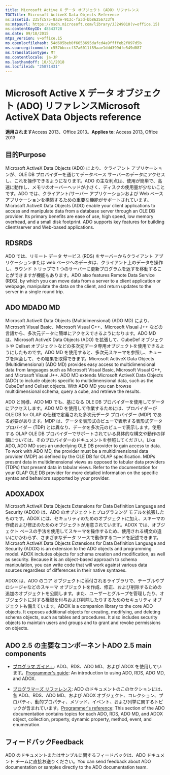 ```yaml
---
title: Microsoft Active X データ オブジェクト (ADO) リファレンス
TOCTitle: Microsoft ActiveX Data Objects Reference
ms:assetid: 235fc575-8a2e-913c-fa3d-bb86256733f9
ms:mtpsurl: https://msdn.microsoft.com/library/JJ249010(v=office.15)
ms:contentKeyID: 48543728
ms.date: 09/18/2015
mtps_version: v=office.15
ms.openlocfilehash: 54d605beb0f6653695dafcd4a9ffffeb2f097d5b
ms.sourcegitcommit: c557bbcccf37a6011f89aae1ddd399dfe549d087
ms.translationtype: MT
ms.contentlocale: ja-JP
ms.lasthandoff: 10/31/2018
ms.locfileid: "25871431"
---
```

# <a name="microsoft-activex-data-objects-reference"></a><span data-ttu-id="cc884-102">Microsoft Active X データ オブジェクト (ADO) リファレンス</span><span class="sxs-lookup"><span data-stu-id="cc884-102">Microsoft ActiveX Data Objects reference</span></span>

<span data-ttu-id="cc884-103">**適用されます**Access 2013、Office 2013。</span><span class="sxs-lookup"><span data-stu-id="cc884-103">**Applies to**: Access 2013, Office 2013</span></span>

## <a name="purpose"></a><span data-ttu-id="cc884-104">目的</span><span class="sxs-lookup"><span data-stu-id="cc884-104">Purpose</span></span>

<span data-ttu-id="cc884-p101">Microsoft ActiveX Data Objects (ADO) により、クライアント アプリケーションが、OLE DB プロバイダーを通じてデータベース サーバーのデータにアクセスし、これを操作できるようになります。ADO の主な利点は、使用が簡単で、高速に動作し、メモリのオーバーヘッドが小さく、ディスクの使用量が少ないことです。ADO では、クライアント/サーバー アプリケーションおよび Web ベース アプリケーションを構築するための重要な機能がサポートされています。</span><span class="sxs-lookup"><span data-stu-id="cc884-p101">Microsoft ActiveX Data Objects (ADO) enable your client applications to access and manipulate data from a database server through an OLE DB provider. Its primary benefits are ease of use, high speed, low memory overhead, and a small disk footprint. ADO supports key features for building client/server and Web-based applications.</span></span>

## <a name="rds"></a><span data-ttu-id="cc884-108">RDS</span><span class="sxs-lookup"><span data-stu-id="cc884-108">RDS</span></span>

<span data-ttu-id="cc884-109">ADO では、リモート データ サービス (RDS) をサーバーからクライアント アプリケーションまたは web ページへのデータは、クライアント上のデータを操作し、ラウンド トリップで 1 つのサーバーに更新プログラムを返すを移動することができますが機能もあります。</span><span class="sxs-lookup"><span data-stu-id="cc884-109">ADO also features Remote Data Service (RDS), by which you can move data from a server to a client application or webpage, manipulate the data on the client, and return updates to the server in a single round trip.</span></span>

## <a name="ado-md"></a><span data-ttu-id="cc884-110">ADO MD</span><span class="sxs-lookup"><span data-stu-id="cc884-110">ADO MD</span></span>

<span data-ttu-id="cc884-p102">Microsoft ActiveX Data Objects (Multidimensional) (ADO MD) により、Microsoft Visual Basic、Microsoft Visual C++、Microsoft Visual J++ などの言語から、多次元データに簡単にアクセスできるようになります。ADO MD は、Microsoft ActiveX Data Objects (ADO) を拡張して、CubeDef オブジェクトや Cellset オブジェクトなどの多次元データ専用オブジェクトを使用できるようにしたものです。ADO MD を使用すると、多次元スキーマを参照し、キューブを照会して、その結果を取得できます。</span><span class="sxs-lookup"><span data-stu-id="cc884-p102">Microsoft ActiveX Data Objects (Multidimensional) (ADO MD) provides easy access to multidimensional data from languages such as Microsoft Visual Basic, Microsoft Visual C++, and Microsoft Visual J++. ADO MD extends Microsoft ActiveX Data Objects (ADO) to include objects specific to multidimensional data, such as the CubeDef and Cellset objects. With ADO MD you can browse multidimensional schema, query a cube, and retrieve the results.</span></span>

<span data-ttu-id="cc884-p103">ADO と同様、ADO MD でも、基になる OLE DB プロバイダーを使用してデータにアクセスします。ADO MD を使用して作業するためには、プロバイダーが OLE DB for OLAP の仕様で定義された多次元データ プロバイダー (MDP) である必要があります。MDP は、データを表形式のビューで表示する表形式データ プロバイダー (TDP) とは異なり、データを多次元のビューで表示します。使用する OLAP OLE DB プロバイダーでサポートされている具体的な構文や動作の詳細については、そのプロバイダーのドキュメントを参照してください。</span><span class="sxs-lookup"><span data-stu-id="cc884-p103">Like ADO, ADO MD uses an underlying OLE DB provider to gain access to data. To work with ADO MD, the provider must be a multidimensional data provider (MDP) as defined by the OLE DB for OLAP specification. MDPs present data in multidimensional views as opposed to tabular data providers (TDPs) that present data in tabular views. Refer to the documentation for your OLAP OLE DB provider for more detailed information on the specific syntax and behaviors supported by your provider.</span></span>

## <a name="adox"></a><span data-ttu-id="cc884-118">ADOX</span><span class="sxs-lookup"><span data-stu-id="cc884-118">ADOX</span></span>

<span data-ttu-id="cc884-p104">Microsoft ActiveX Data Objects Extensions for Data Definition Language and Security (ADOX) は、ADO のオブジェクトとプログラミング モデルを拡張したものです。ADOX には、セキュリティのためのオブジェクトに加え、スキーマの作成および修正のためのオブジェクトが用意されています。ADOX では、オブジェクト ベースの手法を使用してスキーマを操作するため、使用される構文の違いにかかわらず、さまざまなデータ ソースで動作するコードを記述できます。</span><span class="sxs-lookup"><span data-stu-id="cc884-p104">Microsoft ActiveX Data Objects Extensions for Data Definition Language and Security (ADOX) is an extension to the ADO objects and programming model. ADOX includes objects for schema creation and modification, as well as security. Because it is an object-based approach to schema manipulation, you can write code that will work against various data sources regardless of differences in their native syntaxes.</span></span>

<span data-ttu-id="cc884-p105">ADOX は、ADO のコア オブジェクトに添付されるライブラリで、テーブルやプロシージャなどのスキーマ オブジェクトを作成、修正、および削除するための追加のオブジェクトを公開します。また、ユーザーとグループを管理したり、オブジェクトに対する権限を付与および削除したりするためのセキュリティ オブジェクトも備えています。</span><span class="sxs-lookup"><span data-stu-id="cc884-p105">ADOX is a companion library to the core ADO objects. It exposes additional objects for creating, modifying, and deleting schema objects, such as tables and procedures. It also includes security objects to maintain users and groups and to grant and revoke permissions on objects.</span></span>

## <a name="ado-25-main-components"></a><span data-ttu-id="cc884-125">ADO 2.5 の主要なコンポーネント</span><span class="sxs-lookup"><span data-stu-id="cc884-125">ADO 2.5 main components</span></span>

- <span data-ttu-id="cc884-126">[プログラマ ガイド」](ado-programmer-s-guide.md): ADO、RDS、ADO MD、および ADOX を使用しています。</span><span class="sxs-lookup"><span data-stu-id="cc884-126">[Programmer's guide](ado-programmer-s-guide.md): An introduction to using ADO, RDS, ADO MD, and ADOX.</span></span>

- <span data-ttu-id="cc884-127">[プログラマーズ リファレンス](ado-programmer-s-reference-topics.md): ADO のドキュメントのこのセクションには、各 ADO、RDS、ADO MD、および ADOX オブジェクト、コレクション、プロパティ、動的プロパティ、メソッド、イベント、および列挙に関するトピックが含まれています。</span><span class="sxs-lookup"><span data-stu-id="cc884-127">[Programmer's reference](ado-programmer-s-reference-topics.md): This section of the ADO documentation contains topics for each ADO, RDS, ADO MD, and ADOX object, collection, property, dynamic property, method, event, and enumeration.</span></span>

## <a name="feedback"></a><span data-ttu-id="cc884-128">フィードバック</span><span class="sxs-lookup"><span data-stu-id="cc884-128">Feedback</span></span>

<span data-ttu-id="cc884-129">ADO のドキュメントまたはサンプルに関するフィードバックは、ADO ドキュメント チームに直接お送りください。</span><span class="sxs-lookup"><span data-stu-id="cc884-129">You can send feedback about ADO documentation or samples directly to the ADO documentation team.</span></span>

